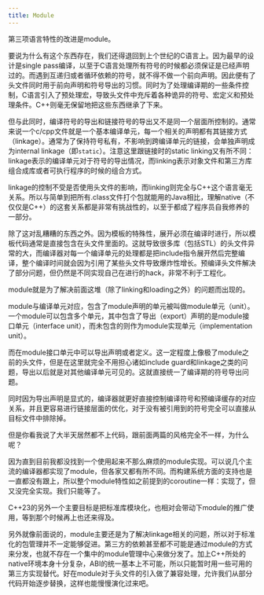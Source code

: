 ```yaml
---
title: Module
---
```


第三项语言特性的改进是module。

要说为什么有这个东西存在，我们还得退回到上个世纪的C语言上。因为最早的设计是single pass编译，以至于C语言处理所有符号的时候都必须保证是已经声明过的。而遇到互递归或者循环依赖的符号，就不得不做一个前向声明。因此便有了头文件同时用于前向声明和符号导出的习惯。同时为了处理编译期的一些条件控制，C语言引入了预处理宏，导致头文件中充斥着各种诡异的符号、宏定义和预处理条件。C++则毫无保留地把这些东西继承了下来。

但与此同时，编译符号的导出和链接符号的导出又不是同一个层面所控制的。通常来说一个c/cpp文件就是一个基本编译单元，每一个相关的声明都有其链接方式（linkage）。通常为了保持符号私有，不影响到跨编译单元的链接，会单独声明成为internal linkage（即`static`）。注意这里跟链接时的static linking又有所不同：linkage表示的编译单元对于符号的导出情况，而linking表示对象文件和第三方库组合成库或者可执行程序的时候的组合方式。

linkage的控制不受是否使用头文件的影响，而linking则完全与C++这个语言毫无关系。所以与简单到把所有.class文件打个包就能用的Java相比，理解native（不仅仅是C++）的这套关系都是非常有挑战性的，以至于都成了程序员自我修养的一部分。

除了这对乱糟糟的东西之外。因为模板的特殊性，展开必须在编译时进行，所以模板代码通常是直接包含在头文件里面的。这就导致很多库（包括STL）的头文件异常的大，而编译器对每一个编译单元的处理都是把include指令展开然后完整编译，整个编译时间就会因为引用了某些头文件导致爆炸性增长。预编译头文件解决了部分问题，但仍然是不同实现自己在进行的hack，非常不利于工程化。

module就是为了解决前面这堆（除了linking和loading之外）的问题而出现的。

module与编译单元对应，包含了module声明的单元被叫做module单元（unit）。一个module可以包含多个单元，其中包含了导出（export）声明的是module接口单元（interface unit），而未包含的则作为module实现单元（implementation unit）。

而在module接口单元中可以导出声明或者定义。这一定程度上像极了module之前的头文件，但是在这里就完全不用担心诸如include guard和linkage之类的问题，导出以后就是对其他编译单元可见的。这就直接统一了编译期的符号导出问题。

同时因为导出声明是显式的，编译器就更好直接控制编译符号和预编译缓存的对应关系，并且更容易进行链接层面的优化，对于没有被引用到的符号完全可以直接从目标文件中排除掉。

但是你看我说了大半天居然都不上代码，跟前面两篇的风格完全不一样，为什么呢？

因为直到目前我都没找到一个使用起来不那么麻烦的module实现。可以说几个主流的编译器都实现了module，但各家又都有所不同。而构建系统方面的支持也是一直都没有跟上，所以整个module特性如之前提到的coroutine一样：实现了，但又没完全实现。我们只能等了。

C++23的另外一个主要目标是把标准库模块化，也相对会带动下module的推广使用，等到那个时候再上也还来得及。

另外就像前面说的，module主要还是为了解决linkage相关的问题，所以对于标准化的包管理并不一定能够促进。第三方的依赖甚至都不可能是通过module的方式来分发，也就不存在一个集中的module管理中心来做分发了。加上C++所处的native环境本身十分复杂，ABI的统一基本上不可能，所以只能暂时用一些可用的第三方实现替代。好在module对于头文件的引入做了兼容处理，允许我们从部分代码开始逐步替换，这样也能慢慢演化过来吧。
